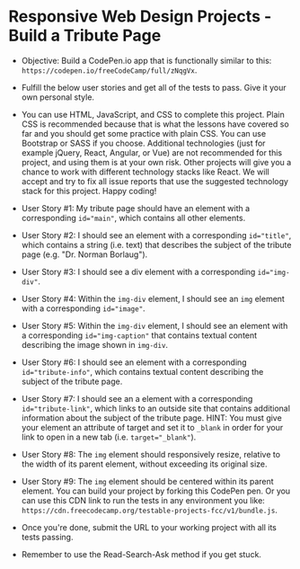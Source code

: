 <h1>Responsive Web Design Projects - Build a Tribute Page</h1>

 * Objective: Build a CodePen.io app that is functionally similar to this: ```https://codepen.io/freeCodeCamp/full/zNqgVx```.

 * Fulfill the below user stories and get all of the tests to pass. Give it your own personal style.

 * You can use HTML, JavaScript, and CSS to complete this project. Plain CSS is recommended because that is what the lessons have covered so far and you should get some practice with plain CSS. You can use Bootstrap or SASS if you choose. Additional technologies (just for example jQuery, React, Angular, or Vue) are not recommended for this project, and using them is at your own risk. Other projects will give you a chance to work with different technology stacks like React. We will accept and try to fix all issue reports that use the suggested technology stack for this project. Happy coding!

 * User Story #1: My tribute page should have an element with a corresponding ```id="main"```, which contains all other elements.

 * User Story #2: I should see an element with a corresponding ```id="title"```, which contains a string (i.e. text) that describes the subject of the tribute page (e.g. "Dr. Norman Borlaug").

 * User Story #3: I should see a div element with a corresponding ```id="img-div"```.

 * User Story #4: Within the ```img-div``` element, I should see an ```img``` element with a corresponding ```id="image"```.

 * User Story #5: Within the ```img-div``` element, I should see an element with a corresponding ```id="img-caption"``` that contains textual content describing the image shown in ```img-div```.

 * User Story #6: I should see an element with a corresponding ```id="tribute-info"```, which contains textual content describing the subject of the tribute page.

 * User Story #7: I should see an a element with a corresponding ```id="tribute-link"```, which links to an outside site that contains additional information about the subject of the tribute page. HINT: You must give your element an attribute of target and set it to ```_blank``` in order for your link to open in a new tab (i.e. ```target="_blank"```).

 * User Story #8: The ```img``` element should responsively resize, relative to the width of its parent element, without exceeding its original size.

 * User Story #9: The ```img``` element should be centered within its parent element.
You can build your project by forking this CodePen pen. Or you can use this CDN link to run the tests in any environment you like: ```https://cdn.freecodecamp.org/testable-projects-fcc/v1/bundle.js```.

 * Once you're done, submit the URL to your working project with all its tests passing.

 * Remember to use the Read-Search-Ask method if you get stuck.
